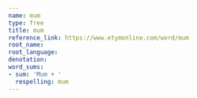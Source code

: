 ```yaml
---
name: mum
type: free
title: mum
reference_link: https://www.etymonline.com/word/mum
root_name: 
root_language: 
denotation: 
word_sums:
- sum: 'Mum + '
  respelling: mum
---
```

